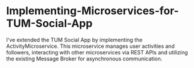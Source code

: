 # Implementing-Microservices-for-TUM-Social-App
I've extended the TUM Social App by implementing the ActivityMicroservice. This microservice manages user activities and followers, interacting with other microservices via REST APIs and utilizing the existing Message Broker for asynchronous communication.
